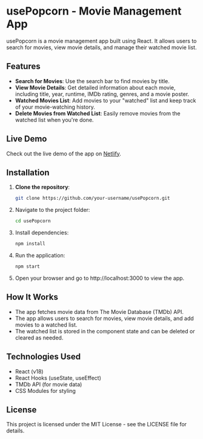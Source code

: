 # usePopcorn - Movie Management App

usePopcorn is a movie management app built using React. It allows users to search for movies, view movie details, and manage their watched movie list.


## Features

- **Search for Movies**: Use the search bar to find movies by title.
- **View Movie Details**: Get detailed information about each movie, including title, year, runtime, IMDb rating, genres, and a movie poster.
- **Watched Movies List**: Add movies to your "watched" list and keep track of your movie-watching history.
- **Delete Movies from Watched List**: Easily remove movies from the watched list when you're done.


## Live Demo

Check out the live demo of the app on [Netlify](https://usepopcorn-chichizhang.netlify.app/).


## Installation

1. **Clone the repository**:

   ```bash
   git clone https://github.com/your-username/usePopcorn.git
   ```
2. Navigate to the project folder:
   ```bash
   cd usePopcorn
   ```
3. Install dependencies:
    ```bash
    npm install
    ```
4. Run the application:
   ```bash
   npm start
   ```
5. Open your browser and go to http://localhost:3000 to view the app.


## How It Works

- The app fetches movie data from The Movie Database (TMDb) API.
- The app allows users to search for movies, view movie details, and add movies to a watched list.
- The watched list is stored in the component state and can be deleted or cleared as needed.


## Technologies Used

- React (v18)
- React Hooks (useState, useEffect)
- TMDb API (for movie data)
- CSS Modules for styling


## License

This project is licensed under the MIT License - see the LICENSE file for details.
